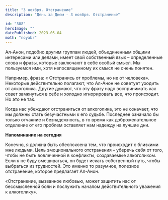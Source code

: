 ```yaml
---
title: "3 ноября. Отстранение"
description: "День за Днем - 3 ноября. Отстранение"

id: "308"
heroImage: ""
datePublished: 2023-05-04
moth: "noyabr"
---
```


Ал-Анон, подобно другим группам людей, объединенным общими интересами или
делами, имеет свой собственный язык – определенные слова и фразы, которые
заключают в себе особый смысл. Мы пользуемся ими, хотя непосвященному их смысл
не очень понятен.

Например, фраза: « Отстранись от проблемы, но не от человека». Некоторые
действительно полагают, что Ал-Анон не советует уходить от алкоголика. Другие
думают, что эту фразу надо воспринимать как совет замкнуться в себе и холодно
игнорировать все, что происходит. Но это не так.

Когда нас убеждают отстраниться от алкоголика, это не означает, что мы должны
стать безучастными к его судьбе. Последнее означало бы только отчаяние и
безнадежность, в то время как доброжелательное отделение от его проблем
оставляет нам надежду на лучшие дни.

**Напоминание на сегодня**

Конечно, я должна быть обеспокоена тем, что происходит с близкими мне людьми.
Цель эмоционального отстранения – уберечь себя от того, чтобы не быть
вовлеченной в конфликты, создаваемые алкоголиком. Если я не буду вмешиваться,
он будет искать собственный путь, чтобы выбраться из трудностей. Это именно то
разумное, полезное отстранение, которое предлагает Ал-Анон.

«Отстранение, вызванное любовью, может защитить нас от бессмысленной боли и
послужить началом действительного уважения к алкоголику».
